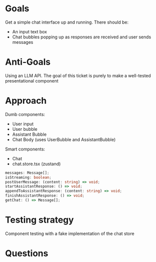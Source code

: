# Goals

Get a simple chat interface up and running.
There should be:

- An input text box
- Chat bubbles popping up as responses are received and user sends messages

# Anti-Goals

Using an LLM API. The goal of this ticket is purely to make a well-tested presentational component

# Approach

Dumb components:
- User input
- User bubble
- Assistant Bubble
- Chat Body (uses UserBubble and AssistantBubble)

Smart components:
- Chat
- chat.store.tsx (zustand)

```typescript
messages: Message[];
isStreaming: boolean;
postUserMessage: (content: string) => void;
startAssistantResponse: () => void;
appendToAssistantResponse: (content: string) => void;
finishAssistantResponse: () => void;
getChat: () => Message[];
```

# Testing strategy

Component testing with a fake implementation of the chat store

# Questions
